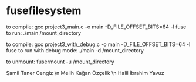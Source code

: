 # fusefilesystem
to compile:
gcc project3_main.c -o main -D_FILE_OFFSET_BITS=64 -l fuse
to run:
./main /mount_directory

to compile:
gcc project3_with_debug.c -o main -D_FILE_OFFSET_BITS=64 -l fuse
to run with debug mode:
./main -d /mount_directory

to unmount:
fusermount -u /mount_directory

Şamil Taner Cengiz \n
Melih Kağan Özçelik \n
Halil İbrahim Yavuz
